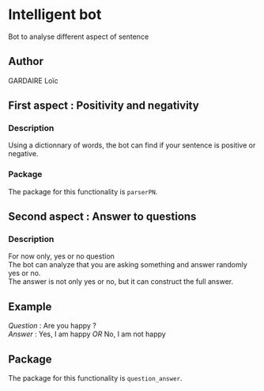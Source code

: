 # Intelligent bot
Bot to analyse different aspect of sentence

## Author
GARDAIRE Loïc

## First aspect : Positivity and negativity

### Description
Using a dictionnary of words, the bot can find if your sentence is positive or negative.

### Package
The package for this functionality is ``parserPN``.

## Second aspect : Answer to questions

### Description
For now only, yes or no question  
The bot can analyze that you are asking something and answer randomly yes or no.  
The answer is not only yes or no, but it can construct the full answer.

## Example
*Question* : Are you happy ?  
*Answer* : Yes, I am happy *OR* No, I am not happy

## Package
The package for this functionality is ``question_answer``.